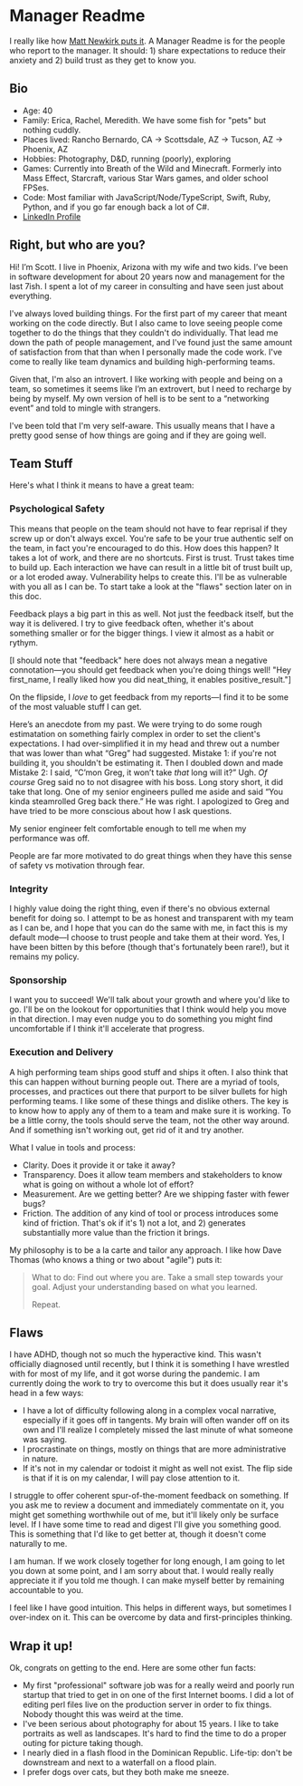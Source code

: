 # Manager Readme

I really like how [Matt Newkirk puts it](https://mattnewkirk.com/2019/01/02/avoiding-mistakes-with-your-manager-readme/). A Manager Readme is for the people who report to the manager. It should: 1) share expectations to reduce their anxiety and 2) build trust as they get to know you.

## Bio

- Age: 40
- Family: Erica, Rachel, Meredith. We have some fish for "pets" but nothing cuddly.
- Places lived: Rancho Bernardo, CA -> Scottsdale, AZ -> Tucson, AZ -> Phoenix, AZ
- Hobbies: Photography, D&D, running (poorly), exploring
- Games: Currently into Breath of the Wild and Minecraft. Formerly into Mass Effect, Starcraft, various Star Wars games, and older school FPSes.
- Code: Most familiar with JavaScript/Node/TypeScript, Swift, Ruby, Python, and if you go far enough back a lot of C#.
- [LinkedIn Profile](https://www.linkedin.com/in/scott-williams-3683aa10/)

## Right, but who are you?

Hi! I’m Scott. I live in Phoenix, Arizona with my wife and two kids. I’ve been in software development for about 20 years now and management for the last 7ish. I spent a lot of my career in consulting and have seen just about everything.

I've always loved building things. For the first part of my career that meant working on the code directly. But I also came to love seeing people come together to do the things that they couldn't do individually. That lead me down the path of people management, and I've found just the same amount of satisfaction from that than when I personally made the code work. I've come to really like team dynamics and building high-performing teams.

Given that, I'm also an introvert. I like working with people and being on a team, so sometimes it seems like I’m an extrovert, but I need to recharge by being by myself. My own version of hell is to be sent to a “networking event” and told to mingle with strangers.

I've been told that I'm very self-aware. This usually means that I have a pretty good sense of how things are going and if they are going well.

## Team Stuff

Here's what I think it means to have a great team:

### Psychological Safety

This means that people on the team should not have to fear reprisal if they screw up or don't always excel. You're safe to be your true authentic self on the team, in fact you're encouraged to do this. How does this happen? It takes a lot of work, and there are no shortcuts. First is trust. Trust takes time to build up. Each interaction we have can result in a little bit of trust built up, or a lot eroded away. Vulnerability helps to create this. I'll be as vulnerable with you all as I can be. To start take a look at the "flaws" section later on in this doc.

Feedback plays a big part in this as well. Not just the feedback itself, but the way it is delivered. I try to give feedback often, whether it's about something smaller or for the bigger things. I view it almost as a habit or rythym.

[I should note that "feedback" here does not always mean a negative connotation—you should get feedback when you're doing things well! "Hey first_name, I really liked how you did neat_thing, it enables positive_result."]

On the flipside, I _love_ to get feedback from my reports—I find it to be some of the most valuable stuff I can get.

Here’s an anecdote from my past. We were trying to do some rough estimatation on something fairly complex in order to set the client's expectations. I had over-simplified it in my head and threw out a number that was lower than what “Greg” had suggested. Mistake 1: if you're not building it, you shouldn't be estimating it. Then I doubled down and made Mistake 2: I said, “C’mon Greg, it won’t take _that_ long will it?” Ugh. _Of course_ Greg said no to not disagree with his boss. Long story short, it did take that long. One of my senior engineers pulled me aside and said “You kinda steamrolled Greg back there.” He was right. I apologized to Greg and have tried to be more conscious about how I ask questions.

My senior engineer felt comfortable enough to tell me when my performance was off.

People are far more motivated to do great things when they have this sense of safety vs motivation through fear.

### Integrity

I highly value doing the right thing, even if there's no obvious external benefit for doing so. I attempt to be as honest and transparent with my team as I can be, and I hope that you can do the same with me, in fact this is my default mode—I choose to trust people and take them at their word. Yes, I have been bitten by this before (though that's fortunately been rare!), but it remains my policy.

### Sponsorship

I want you to succeed! We'll talk about your growth and where you'd like to go. I'll be on the lookout for opportunities that I think would help you move in that direction. I may even nudge you to do something you might find uncomfortable if I think it'll accelerate that progress.

### Execution and Delivery

A high performing team ships good stuff and ships it often. I also think that this can happen without burning people out. There are a myriad of tools, processes, and practices out there that purport to be silver bullets for high performing teams. I like some of these things and dislike others. The key is to know how to apply any of them to a team and make sure it is working. To be a little corny, the tools should serve the team, not the other way around. And if something isn't working out, get rid of it and try another.

What I value in tools and process:

- Clarity. Does it provide it or take it away?
- Transparency. Does it allow team members and stakeholders to know what is going on without a whole lot of effort?
- Measurement. Are we getting better? Are we shipping faster with fewer bugs?
- Friction. The addition of any kind of tool or process introduces some kind of friction. That's ok if it's 1) not a lot, and 2) generates substantially more value than the friction it brings.

My philosophy is to be a la carte and tailor any approach. I like how Dave Thomas (who knows a thing or two about "agile") puts it:

> What to do: Find out where you are.
> Take a small step towards your goal.
> Adjust your understanding based on what you learned.
>
> Repeat.

## Flaws

I have ADHD, though not so much the hyperactive kind. This wasn't officially diagnosed until recently, but I think it is something I have wrestled with for most of my life, and it got worse during the pandemic. I am currently doing the work to try to overcome this but it does usually rear it's head in a few ways:

- I have a lot of difficulty following along in a complex vocal narrative, especially if it goes off in tangents. My brain will often wander off on its own and I'll realize I completely missed the last minute of what someone was saying.
- I procrastinate on things, mostly on things that are more administrative in nature.
- If it's not in my calendar or todoist it might as well not exist. The flip side is that if it is on my calendar, I will pay close attention to it.

I struggle to offer coherent spur-of-the-moment feedback on something. If you ask me to review a document and immediately commentate on it, you might get something worthwhile out of me, but it'll likely only be surface level. If I have some time to read and digest I'll give you something good. This is something that I'd like to get better at, though it doesn't come naturally to me.

I am human. If we work closely together for long enough, I am going to let you down at some point, and I am sorry about that. I would really really appreciate it if you told me though. I can make myself better by remaining accountable to you.

I feel like I have good intuition. This helps in different ways, but sometimes I over-index on it. This can be overcome by data and first-principles thinking.

## Wrap it up!

Ok, congrats on getting to the end. Here are some other fun facts:

- My first "professional" software job was for a really weird and poorly run startup that tried to get in on one of the first Internet booms. I did a lot of editing perl files live on the production server in order to fix things. Nobody thought this was weird at the time.
- I've been serious about photography for about 15 years. I like to take portraits as well as landscapes. It's hard to find the time to do a proper outing for picture taking though.
- I nearly died in a flash flood in the Dominican Republic. Life-tip: don't be downstream and next to a waterfall on a flood plain.
- I prefer dogs over cats, but they both make me sneeze.
